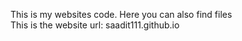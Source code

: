 This is my websites code. Here you can also find files<br> 
This is the website url: saadit111.github.io
